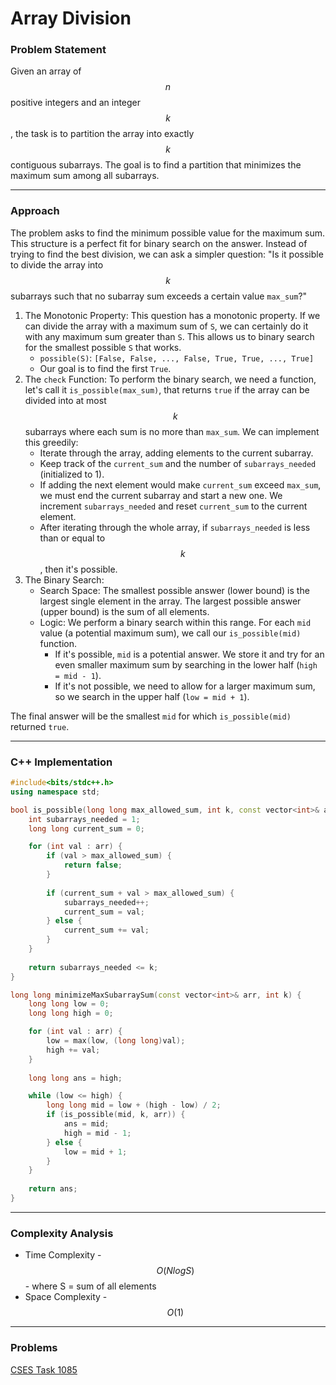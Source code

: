 # Array Division

### Problem Statement

Given an array of $$n$$ positive integers and an integer $$k$$, the task is to partition the array into exactly $$k$$ contiguous subarrays. The goal is to find a partition that minimizes the maximum sum among all subarrays.

***

### Approach

The problem asks to find the minimum possible value for the maximum sum. This structure is a perfect fit for binary search on the answer. Instead of trying to find the best division, we can ask a simpler question: "Is it possible to divide the array into $$k$$ subarrays such that no subarray sum exceeds a certain value `max_sum`?"

1. The Monotonic Property: This question has a monotonic property. If we can divide the array with a maximum sum of `S`, we can certainly do it with any maximum sum greater than `S`. This allows us to binary search for the smallest possible `S` that works.
   * `possible(S)`: `[False, False, ..., False, True, True, ..., True]`
   * Our goal is to find the first `True`.
2. The `check` Function: To perform the binary search, we need a function, let's call it `is_possible(max_sum)`, that returns `true` if the array can be divided into at most $$k$$ subarrays where each sum is no more than `max_sum`. We can implement this greedily:
   * Iterate through the array, adding elements to the current subarray.
   * Keep track of the `current_sum` and the number of `subarrays_needed` (initialized to 1).
   * If adding the next element would make `current_sum` exceed `max_sum`, we must end the current subarray and start a new one. We increment `subarrays_needed` and reset `current_sum` to the current element.
   * After iterating through the whole array, if `subarrays_needed` is less than or equal to $$k$$, then it's possible.
3. The Binary Search:
   * Search Space: The smallest possible answer (lower bound) is the largest single element in the array. The largest possible answer (upper bound) is the sum of all elements.
   * Logic: We perform a binary search within this range. For each `mid` value (a potential maximum sum), we call our `is_possible(mid)` function.
     * If it's possible, `mid` is a potential answer. We store it and try for an even smaller maximum sum by searching in the lower half (`high = mid - 1`).
     * If it's not possible, we need to allow for a larger maximum sum, so we search in the upper half (`low = mid + 1`).

The final answer will be the smallest `mid` for which `is_possible(mid)` returned `true`.

***

### C++ Implementation

```cpp
#include<bits/stdc++.h>
using namespace std;

bool is_possible(long long max_allowed_sum, int k, const vector<int>& arr) {
    int subarrays_needed = 1;
    long long current_sum = 0;

    for (int val : arr) {
        if (val > max_allowed_sum) {
            return false;
        }
        
        if (current_sum + val > max_allowed_sum) {
            subarrays_needed++;
            current_sum = val;
        } else {
            current_sum += val;
        }
    }
    
    return subarrays_needed <= k;
}

long long minimizeMaxSubarraySum(const vector<int>& arr, int k) {
    long long low = 0;
    long long high = 0;

    for (int val : arr) {
        low = max(low, (long long)val);
        high += val;
    }
    
    long long ans = high;

    while (low <= high) {
        long long mid = low + (high - low) / 2;
        if (is_possible(mid, k, arr)) {
            ans = mid;
            high = mid - 1;
        } else {
            low = mid + 1;
        }
    }
    
    return ans;
}
```

***

### Complexity Analysis

* Time Complexity - $$O(NlogS)$$ - where S = sum of all elements
* Space Complexity - $$O(1)$$

***

### Problems

[CSES Task 1085](https://cses.fi/problemset/task/1085)
